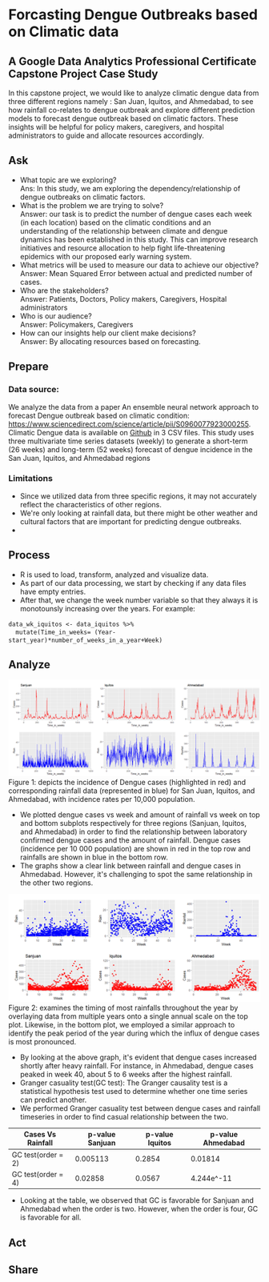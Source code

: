 # Forcasting Dengue Outbreaks based on Climatic data
## A Google Data Analytics Professional Certificate Capstone Project Case Study
In this capstone project, we would like to analyze climatic dengue data from three different regions namely : San Juan, Iquitos, and Ahmedabad, to see how rainfall co-relates to dengue outbreak and explore different prediction models to forecast dengue outbreak based on climatic factors. These insights will be helpful for policy makers, caregivers, and hospital administrators to guide and allocate resources accordingly. 
## Ask

* What topic are we exploring?<br>
Ans: In this study, we am exploring the  dependency/relationship of dengue outbreaks on climatic factors.
* What is the problem we are trying to solve? <br>
Answer: our task is to predict the number of dengue cases each week (in each location) based on the climatic conditions and an understanding of the relationship between climate and dengue dynamics has been established in this study. This can improve research initiatives and resource allocation to help fight life-threatening epidemics with our proposed early warning system.
* What metrics will be used to measure our data to achieve our objective? <br>
Answer: Mean Squared Error between actual and predicted number of cases.
* Who are the stakeholders? <br>
Answer: Patients, Doctors, Policy makers, Caregivers, Hospital administrators
* Who is our audience? <br>
Answer: Policymakers, Caregivers
* How can our insights help our client make decisions? <br>
Answer: By allocating resources based on forecasting.

## Prepare 

### Data source: 

We analyze the data from a paper An ensemble neural network approach to forecast Dengue outbreak based on climatic condition: https://www.sciencedirect.com/science/article/pii/S0960077923000255. Climatic Dengue data is available on [Github](https://github.com/mad-stat/XEWNet/tree/main) in 3 CSV files. This study uses three multivariate time series datasets (weekly) to generate a short-term (26 weeks) and long-term (52 weeks) forecast of dengue incidence in the San Juan, Iquitos, and Ahmedabad regions

### Limitations
* Since we utilized data from three specific regions, it may not accurately reflect the characteristics of other regions.
* We're only looking at rainfall data, but there might be other weather and cultural factors that are important for predicting dengue outbreaks.
* 
## Process
* R is used to load, transform, analyzed and visualize data.
* As part of our data processing, we start by checking if any data files have empty entries.
* After that, we change the week number variable so that they always  it is monotounsly increasing over the years. For example:

```{r}
data_wk_iquitos <- data_iquitos %>% 
  mutate(Time_in_weeks= (Year-start_year)*number_of_weeks_in_a_year+Week)
```

## Analyze

![Example Image](Images/Figure1.png)
Figure 1: depicts the incidence of Dengue cases (highlighted in red) and corresponding rainfall data (represented in blue) for San Juan, Iquitos, and Ahmedabad, with incidence rates per 10,000 population.
* We plotted dengue cases vs week and amount of rainfall vs week on top and bottom subplots respectively for three regions (Sanjuan, Iquitos, and Ahmedabad) in order to find the relationship between laboratory confirmed dengue cases and the amount of rainfall. Dengue cases (incidence per 10 000 population) are shown in red in the top row and rainfalls are shown in blue in the bottom row.
* The graphs show a clear link between rainfall and dengue cases in Ahmedabad. However, it's challenging to spot the same relationship in the other two regions.

![Example Image](Images/Figure2)
Figure 2: examines the timing of most rainfalls throughout the year by overlaying data from multiple years onto a single annual scale on the top plot. Likewise, in the bottom plot, we employed a similar approach to identify the peak period of the year during which the influx of dengue cases is most pronounced.

* By looking at the above graph, it's evident that dengue cases increased shortly after heavy rainfall. For instance, in Ahmedabad, dengue cases peaked in week 40, about 5 to 6 weeks after the highest rainfall.
* Granger casuality test(GC test): The Granger causality test is a statistical hypothesis test used to determine whether one time series can predict another.
* We performed Granger casuality test between dengue cases and rainfall timeseries in order to find casual relationship between the two.
  
|  Cases Vs Rainfall             | p-value Sanjuan       |p-value Iquitos       | p-value Ahmedabad    |
| ------------- | ------------- | ------------- | ------------- |
| GC test(order = 2)             | 0.005113      |0.2854         |0.01814        |
| GC test(order = 4)  | 0.02858  |0.0567  |4.244e^-11  |

* Looking at the table, we observed that GC is favorable for Sanjuan and Ahmedabad when the order is two. However, when the order is four, GC is favorable for all.
## Act

## Share
